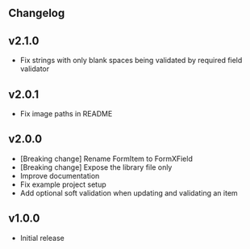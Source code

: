 ## Changelog

## v2.1.0
- Fix strings with only blank spaces being validated by required field validator

## v2.0.1
- Fix image paths in README

## v2.0.0
- [Breaking change] Rename FormItem to FormXField
- [Breaking change] Expose the library file only
- Improve documentation
- Fix example project setup
- Add optional soft validation when updating and validating an item

## v1.0.0
- Initial release
